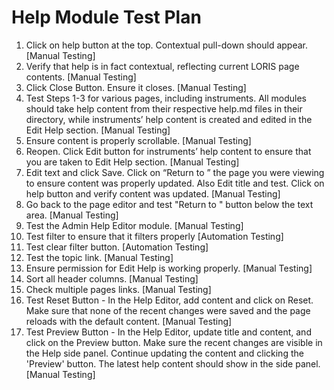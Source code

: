 # Help Module Test Plan

1.  Click on help button at the top. Contextual pull-down should appear.
    [Manual Testing]
2.  Verify that help is in fact contextual, reflecting current LORIS page contents.
    [Manual Testing]
3.  Click Close Button. Ensure it closes.
    [Manual Testing]
4.  Test Steps 1-3 for various pages, including instruments. All modules should take help content from their respective help.md files in their directory, while instruments’ help content is created and edited in the Edit Help section.
    [Manual Testing]
6.  Ensure content is properly scrollable.
    [Manual Testing]
7.  Reopen. Click Edit button for instruments’ help content to ensure that you are taken to Edit Help section.
    [Manual Testing]
8.  Edit text and click Save. Click on “Return to ” the page you were viewing to ensure content was properly updated. Also Edit title and test. Click on help button and verify content was updated.
    [Manual Testing]
9.  Go back to the page editor and test "Return to " button below the text area.
    [Manual Testing]
10. Test the Admin Help Editor module.
    [Manual Testing]
11. Test filter to ensure that it filters properly
    [Automation Testing]
12. Test clear filter button.
    [Automation Testing]
13. Test the topic link.
    [Manual Testing]
14. Ensure permission for Edit Help is working properly.
    [Manual Testing]
15. Sort all header columns.
    [Manual Testing]
16. Check multiple pages links.
    [Manual Testing]
17. Test Reset Button - In the Help Editor, add content and click on Reset. Make sure that none of the recent changes were
    saved and the page reloads with the default content.
    [Manual Testing]
18. Test Preview Button - In the Help Editor, update title and content, and click on the Preview button. Make sure
    the recent changes are visible in the Help side panel. Continue updating the content and clicking the 'Preview' button. The latest help content should show in the side panel.
    [Manual Testing]
